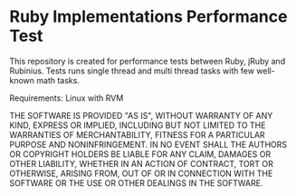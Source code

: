 # Ruby Implementations Performance Test

This repository is created for performance tests between Ruby, jRuby and Rubinius.
Tests runs single thread and multi thread tasks with few well-known math tasks.

Requirements:
Linux with RVM

THE SOFTWARE IS PROVIDED "AS IS", WITHOUT WARRANTY OF ANY KIND,
EXPRESS OR IMPLIED, INCLUDING BUT NOT LIMITED TO THE WARRANTIES OF
MERCHANTABILITY, FITNESS FOR A PARTICULAR PURPOSE AND
NONINFRINGEMENT. IN NO EVENT SHALL THE AUTHORS OR COPYRIGHT
HOLDERS BE LIABLE FOR ANY CLAIM, DAMAGES OR OTHER LIABILITY, WHETHER
IN AN ACTION OF CONTRACT, TORT OR OTHERWISE, ARISING FROM, OUT OF OR
IN CONNECTION WITH THE SOFTWARE OR THE USE OR OTHER DEALINGS IN
THE SOFTWARE.
